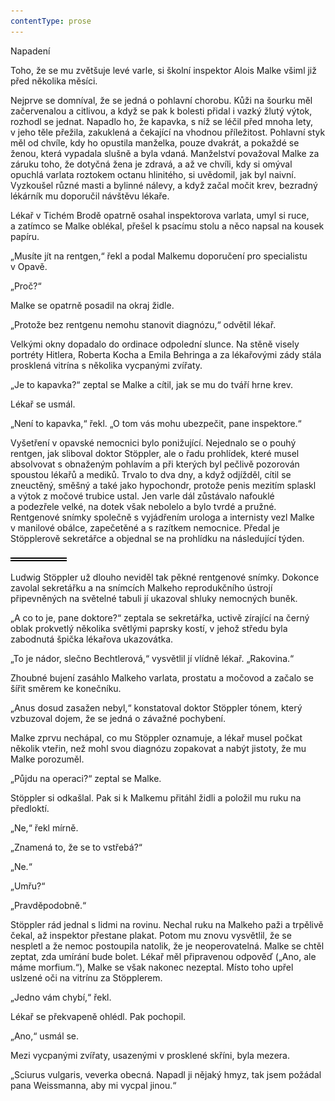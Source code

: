 ```yaml
---
contentType: prose
---
```


<section>

Napadení

Toho, že se mu zvětšuje levé varle, si školní inspektor Alois Malke všiml již před několika měsíci.

Nejprve se domníval, že se jedná o pohlavní chorobu. Kůži na šourku měl začervenalou a citlivou, a když se pak k bolesti přidal i vazký žlutý výtok, rozhodl se jednat. Napadlo ho, že kapavka, s níž se léčil před mnoha lety, v jeho těle přežila, zakuklená a čekající na vhodnou příležitost. Pohlavní styk měl od chvíle, kdy ho opustila manželka, pouze dvakrát, a pokaždé se ženou, která vypadala slušně a byla vdaná. Manželství považoval Malke za záruku toho, že dotyčná žena je zdravá, a až ve chvíli, kdy si omýval opuchlá varlata roztokem octanu hlinitého, si uvědomil, jak byl naivní. Vyzkoušel různé masti a bylinné nálevy, a když začal močit krev, bezradný lékárník mu doporučil návštěvu lékaře.

Lékař v Tichém Brodě opatrně osahal inspektorova varlata, umyl si ruce, a zatímco se Malke oblékal, přešel k psacímu stolu a něco napsal na kousek papíru.

„Musíte jít na rentgen,“ řekl a podal Malkemu doporučení pro specialistu v Opavě.

„Proč?“

Malke se opatrně posadil na okraj židle.

„Protože bez rentgenu nemohu stanovit diagnózu,“ odvětil lékař.

Velkými okny dopadalo do ordinace odpolední slunce. Na stěně visely portréty Hitlera, Roberta Kocha a Emila Behringa a za lékařovými zády stála prosklená vitrína s několika vycpanými zvířaty.

„Je to kapavka?“ zeptal se Malke a cítil, jak se mu do tváří hrne krev.

Lékař se usmál.

„Není to kapavka,“ řekl. „O tom vás mohu ubezpečit, pane inspektore.“

Vyšetření v opavské nemocnici bylo ponižující. Nejednalo se o pouhý rentgen, jak sliboval doktor Stöppler, ale o řadu prohlídek, které musel absolvovat s obnaženým pohlavím a při kterých byl pečlivě pozorován spoustou lékařů a mediků. Trvalo to dva dny, a když odjížděl, cítil se zneuctěný, směšný a také jako hypochondr, protože penis mezitím splaskl a výtok z močové trubice ustal. Jen varle dál zůstávalo nafouklé a podezřele velké, na dotek však nebolelo a bylo tvrdé a pružné. Rentgenové snímky společně s vyjádřením urologa a internisty vezl Malke v manilové obálce, zapečetěné a s razítkem nemocnice. Předal je Stöpplerově sekretářce a objednal se na prohlídku na následující týden.

![divider.png](./resources/divider_opt.png)

Ludwig Stöppler už dlouho neviděl tak pěkné rentgenové snímky. Dokonce zavolal sekretářku a na snímcích Malkeho reprodukčního ústrojí připevněných na světelné tabuli jí ukazoval shluky nemocných buněk.

„A co to je, pane doktore?“ zeptala se sekretářka, uctivě zírající na černý oblak prokvetlý několika světlými paprsky kostí, v jehož středu byla zabodnutá špička lékařova ukazovátka.

„To je nádor, slečno Bechtlerová,“ vysvětlil jí vlídně lékař. „Rakovina.“

Zhoubné bujení zasáhlo Malkeho varlata, prostatu a močovod a začalo se šířit směrem ke konečníku.

„Anus dosud zasažen nebyl,“ konstatoval doktor Stöppler tónem, který vzbuzoval dojem, že se jedná o závažné pochybení.

Malke zprvu nechápal, co mu Stöppler oznamuje, a lékař musel počkat několik vteřin, než mohl svou diagnózu zopakovat a nabýt jistoty, že mu Malke porozuměl.

„Půjdu na operaci?“ zeptal se Malke.

Stöppler si odkašlal. Pak si k Malkemu přitáhl židli a položil mu ruku na předloktí.

„Ne,“ řekl mírně.

„Znamená to, že se to vstřebá?“

„Ne.“

„Umřu?“

„Pravděpodobně.“

Stöppler rád jednal s lidmi na rovinu. Nechal ruku na Malkeho paži a trpělivě čekal, až inspektor přestane plakat. Potom mu znovu vysvětlil, že se nespletl a že nemoc postoupila natolik, že je neoperovatelná. Malke se chtěl zeptat, zda umírání bude bolet. Lékař měl připravenou odpověď („Ano, ale máme morfium.“), Malke se však nakonec nezeptal. Místo toho upřel uslzené oči na vitrínu za Stöpplerem.

„Jedno vám chybí,“ řekl.

Lékař se překvapeně ohlédl. Pak pochopil.

„Ano,“ usmál se.

Mezi vycpanými zvířaty, usazenými v prosklené skříni, byla mezera.

„Sciurus vulgaris, veverka obecná. Napadl ji nějaký hmyz, tak jsem požádal pana Weissmanna, aby mi vycpal jinou.“

</section>
